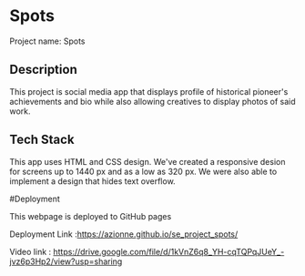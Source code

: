 # Spots

Project name: Spots

## Description

This project is social media app that displays profile of historical pioneer's achievements and bio while also allowing creatives to display photos of said work.

## Tech Stack

This app uses HTML and CSS design. We've created a responsive desion for screens up to 1440 px and as a low as 320 px. We were also able to implement a design that hides text overflow.

#Deployment

This webpage is deployed to GitHub pages

Deployment Link :https://azionne.github.io/se_project_spots/

Video link : https://drive.google.com/file/d/1kVnZ6q8_YH-cqTQPqJUeY_-jvz6p3Hp2/view?usp=sharing
